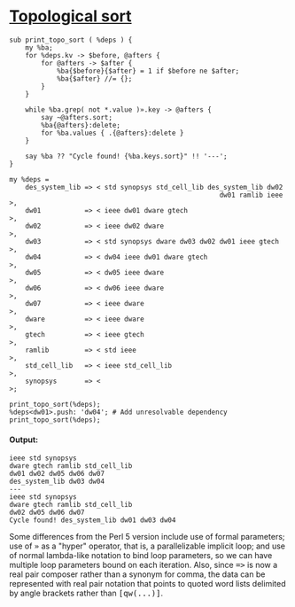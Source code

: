 [1]: http://rosettacode.org/wiki/Topological_sort

# [Topological sort][1]

```perl6
sub print_topo_sort ( %deps ) {
    my %ba;
    for %deps.kv -> $before, @afters {
        for @afters -> $after {
            %ba{$before}{$after} = 1 if $before ne $after;
            %ba{$after} //= {};
        }
    }
 
    while %ba.grep( not *.value )».key -> @afters {
        say ~@afters.sort;
        %ba{@afters}:delete;
        for %ba.values { .{@afters}:delete }
    }
 
    say %ba ?? "Cycle found! {%ba.keys.sort}" !! '---';
}
 
my %deps =
    des_system_lib => < std synopsys std_cell_lib des_system_lib dw02
                                                     dw01 ramlib ieee >,
    dw01           => < ieee dw01 dware gtech                         >,
    dw02           => < ieee dw02 dware                               >,
    dw03           => < std synopsys dware dw03 dw02 dw01 ieee gtech  >,
    dw04           => < dw04 ieee dw01 dware gtech                    >,
    dw05           => < dw05 ieee dware                               >,
    dw06           => < dw06 ieee dware                               >,
    dw07           => < ieee dware                                    >,
    dware          => < ieee dware                                    >,
    gtech          => < ieee gtech                                    >,
    ramlib         => < std ieee                                      >,
    std_cell_lib   => < ieee std_cell_lib                             >,
    synopsys       => <                                               >;
 
print_topo_sort(%deps);
%deps<dw01>.push: 'dw04'; # Add unresolvable dependency
print_topo_sort(%deps);
```

#### Output:
```
ieee std synopsys
dware gtech ramlib std_cell_lib
dw01 dw02 dw05 dw06 dw07
des_system_lib dw03 dw04
---
ieee std synopsys
dware gtech ramlib std_cell_lib
dw02 dw05 dw06 dw07
Cycle found! des_system_lib dw01 dw03 dw04
```


Some differences from the Perl 5 version include use of
formal parameters; use of <tt>»</tt> as a "hyper" operator, that is, a parallelizable implicit loop; and use of normal lambda-like notation to bind loop parameters, so we can have multiple loop parameters bound on each iteration. Also,
since <tt>=&gt;</tt> is now a real pair composer rather than a synonym for comma, the data can be represented with real pair notation that points to quoted word lists delimited by angle brackets rather than <tt>[qw(...)]</tt>.